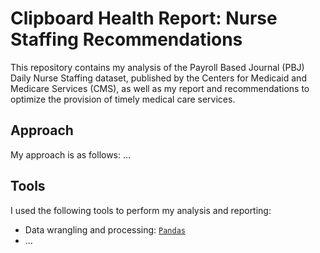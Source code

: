 # Clipboard Health Report: Nurse Staffing Recommendations

This repository contains my analysis of the
Payroll Based Journal (PBJ) Daily Nurse Staffing dataset,
published by the Centers for Medicaid and Medicare Services (CMS),
as well as my report and recommendations to optimize the provision
of timely medical care services.

## Approach

My approach is as follows: ...

## Tools

I used the following tools to perform my analysis and reporting:

- Data wrangling and processing: [`Pandas`](https://pandas.pydata.org/docs/)
- ...
